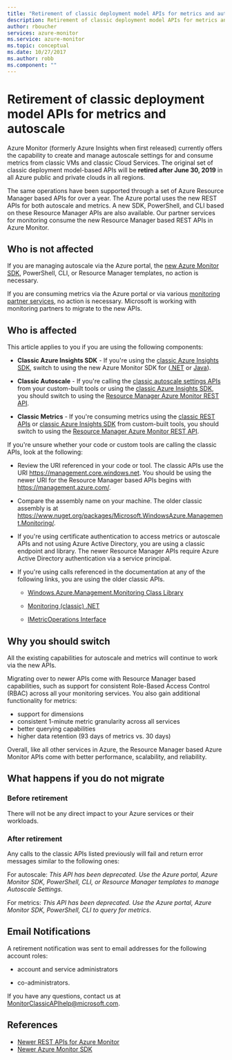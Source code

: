 ```yaml
---
title: "Retirement of classic deployment model APIs for metrics and autoscale"
description: Retirement of classic deployment model APIs for metrics and autoscale
author: rboucher
services: azure-monitor
ms.service: azure-monitor
ms.topic: conceptual
ms.date: 10/27/2017
ms.author: robb
ms.component: ""
---
```

# Retirement of classic deployment model APIs for metrics and autoscale

Azure Monitor (formerly Azure Insights when first released) currently offers the capability to create and manage autoscale settings for and consume metrics from classic VMs and classic Cloud Services. The original set of classic deployment model-based APIs will be **retired after June 30, 2019** in all Azure public and private clouds in all regions.   

The same operations have been supported through a set of Azure Resource Manager based APIs for over a year. The Azure portal uses the new REST APIs for both autoscale and metrics. A new SDK, PowerShell, and CLI based on these Resource Manager APIs are also available. Our partner services for monitoring consume the new Resource Manager based REST APIs in Azure Monitor.  

## Who is not affected 

If you are managing autoscale via the Azure portal, the [new Azure Monitor SDK](https://www.nuget.org/packages/Microsoft.Azure.Management.Monitor/), PowerShell, CLI, or Resource Manager templates, no action is necessary.  

If you are consuming metrics via the Azure portal or via various [monitoring partner services](../../monitoring-and-diagnostics/monitoring-partners), no action is necessary. Microsoft is working with monitoring partners to migrate to the new APIs.

## Who is affected 

This article applies to you if you are using the following components:

- **Classic Azure Insights SDK** - If you're using the [classic Azure Insights SDK](https://www.nuget.org/packages/Microsoft.WindowsAzure.Management.Monitoring/),  switch to using the new Azure Monitor SDK for ([.NET](https://github.com/azure/azure-libraries-for-net#download) or [Java](https://github.com/azure/azure-libraries-for-java#download)).

- **Classic Autoscale** - If you're calling the [classic autoscale settings APIs](https://msdn.microsoft.com/en-us/library/azure/mt348562.aspx) from your custom-built tools or using the [classic Azure Insights SDK](https://www.nuget.org/packages/Microsoft.WindowsAzure.Management.Monitoring/), you should switch to using the [Resource Manager Azure Monitor REST API](https://docs.microsoft.com/en-us/rest/api/monitor/autoscalesettings).

- **Classic Metrics** - If you're consuming metrics using the [classic REST APIs](https://msdn.microsoft.com/en-us/library/azure/dn510374.aspx) or  [classic Azure Insights SDK](https://www.nuget.org/packages/Microsoft.WindowsAzure.Management.Monitoring/) from custom-built tools, you should switch to using the [Resource Manager Azure Monitor REST API](https://docs.microsoft.com/en-us/rest/api/monitor/autoscalesettings). 

If you're unsure whether your code or custom tools are calling the classic APIs, look at the following:

- Review the URI referenced in your code or tool. The classic APIs use the URI https://management.core.windows.net. You should be using the newer URI for the Resource Manager based APIs begins with https://management.azure.com/.

- Compare the assembly name on your machine. The older classic assembly is  at  https://www.nuget.org/packages/Microsoft.WindowsAzure.Management.Monitoring/.

- If you're using certificate authentication to access metrics or autoscale APIs and not using Azure Active Directory, you are using a classic endpoint and library. The newer Resource Manager APIs require Azure Active Directory authentication via a service principal.

- If you're using calls referenced in the documentation at any of the following links, you are using the older classic APIs.

  - [Windows.Azure.Management.Monitoring Class Library](https://docs.microsoft.com/en-us/previous-versions/azure/dn510414(v=azure.100))

  - [Monitoring (classic) .NET](https://docs.microsoft.com/en-us/previous-versions/azure/reference/mt348562(v%3dazure.100))

  - [IMetricOperations Interface](https://docs.microsoft.com/en-us/previous-versions/azure/reference/dn802395(v%3dazure.100))

## Why you should switch

All the existing capabilities for autoscale and metrics will continue to work via the new APIs.  

Migrating over to newer APIs come with Resource Manager based capabilities, such as support for consistent Role-Based Access Control (RBAC) across all your monitoring services. You also gain additional functionality for metrics: 

- support for dimensions
- consistent 1-minute metric granularity across all services 
- better querying capabilities
- higher data retention (93 days of metrics vs. 30 days) 

Overall, like all other services in Azure, the Resource Manager based Azure Monitor APIs come with better performance, scalability, and reliability. 

 
## What happens if you do not migrate

### Before retirement

There will not be any direct impact to your Azure services or their workloads.  

### After retirement

Any calls to the classic APIs listed previously will fail and return error messages similar to the following ones:

For autoscale:
*This API has been deprecated. Use the Azure portal, Azure Monitor SDK, PowerShell, CLI, or Resource Manager templates to manage Autoscale Settings*.  

For metrics: 
*This API has been deprecated. Use the Azure portal, Azure Monitor SDK, PowerShell, CLI to query for metrics*.

## Email Notifications

A retirement notification was sent to email addresses for the following account roles: 

- account and service administrators 

- co-administrators.  

If you have any questions, contact us at MonitorClassicAPIhelp@microsoft.com.  

## References

- [Newer REST APIs for Azure Monitor](https://docs.microsoft.com/en-us/rest/api/monitor/) 
- [Newer Azure Monitor SDK](https://www.nuget.org/packages/Microsoft.Azure.Management.Monitor/)
